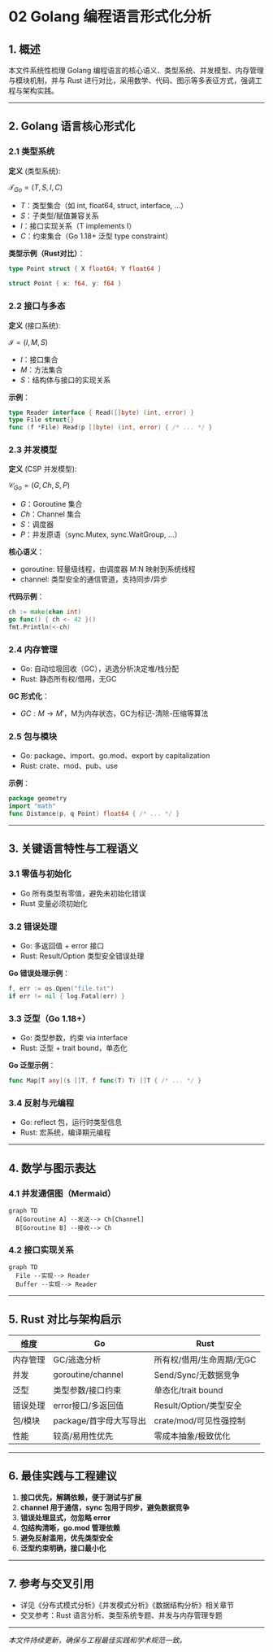 # 02 Golang 编程语言形式化分析

## 1. 概述

本文件系统性梳理 Golang 编程语言的核心语义、类型系统、并发模型、内存管理与模块机制，并与 Rust 进行对比，采用数学、代码、图示等多表征方式，强调工程与架构实践。

---

## 2. Golang 语言核心形式化

### 2.1 类型系统

**定义** (类型系统):

$\mathcal{T}_{Go} = (T, S, I, C)$

- $T$：类型集合（如 int, float64, struct, interface, ...）
- $S$：子类型/赋值兼容关系
- $I$：接口实现关系（T implements I）
- $C$：约束集合（Go 1.18+ 泛型 type constraint）

**类型示例（Rust对比）**：

```go
type Point struct { X float64; Y float64 }
```

```rust
struct Point { x: f64, y: f64 }
```

### 2.2 接口与多态

**定义** (接口系统):

$\mathcal{I} = (I, M, S)$

- $I$：接口集合
- $M$：方法集合
- $S$：结构体与接口的实现关系

**示例**：

```go
type Reader interface { Read([]byte) (int, error) }
type File struct{}
func (f *File) Read(p []byte) (int, error) { /* ... */ }
```

### 2.3 并发模型

**定义** (CSP 并发模型):

$\mathcal{C}_{Go} = (G, Ch, S, P)$

- $G$：Goroutine 集合
- $Ch$：Channel 集合
- $S$：调度器
- $P$：并发原语（sync.Mutex, sync.WaitGroup, ...）

**核心语义**：

- goroutine: 轻量级线程，由调度器 M:N 映射到系统线程
- channel: 类型安全的通信管道，支持同步/异步

**代码示例**：

```go
ch := make(chan int)
go func() { ch <- 42 }()
fmt.Println(<-ch)
```

### 2.4 内存管理

- Go: 自动垃圾回收（GC），逃逸分析决定堆/栈分配
- Rust: 静态所有权/借用，无GC

**GC 形式化**：

- $GC: M \rightarrow M'$，M为内存状态，GC为标记-清除-压缩等算法

### 2.5 包与模块

- Go: package、import、go.mod、export by capitalization
- Rust: crate、mod、pub、use

**示例**：

```go
package geometry
import "math"
func Distance(p, q Point) float64 { /* ... */ }
```

---

## 3. 关键语言特性与工程语义

### 3.1 零值与初始化

- Go 所有类型有零值，避免未初始化错误
- Rust 变量必须初始化

### 3.2 错误处理

- Go: 多返回值 + error 接口
- Rust: Result/Option 类型安全错误处理

**Go 错误处理示例**：

```go
f, err := os.Open("file.txt")
if err != nil { log.Fatal(err) }
```

### 3.3 泛型（Go 1.18+）

- Go: 类型参数，约束 via interface
- Rust: 泛型 + trait bound，单态化

**Go 泛型示例**：

```go
func Map[T any](s []T, f func(T) T) []T { /* ... */ }
```

### 3.4 反射与元编程

- Go: reflect 包，运行时类型信息
- Rust: 宏系统，编译期元编程

---

## 4. 数学与图示表达

### 4.1 并发通信图（Mermaid）

```mermaid
graph TD
  A[Goroutine A] --发送--> Ch[Channel]
  B[Goroutine B] --接收--> Ch
```

### 4.2 接口实现关系

```mermaid
graph TD
  File --实现--> Reader
  Buffer --实现--> Reader
```

---

## 5. Rust 对比与架构启示

| 维度         | Go                          | Rust                         |
|--------------|-----------------------------|------------------------------|
| 内存管理     | GC/逃逸分析                 | 所有权/借用/生命周期/无GC     |
| 并发         | goroutine/channel           | Send/Sync/无数据竞争         |
| 泛型         | 类型参数/接口约束           | 单态化/trait bound           |
| 错误处理     | error接口/多返回值          | Result/Option/类型安全       |
| 包/模块      | package/首字母大写导出      | crate/mod/可见性强控制       |
| 性能         | 较高/易用性优先             | 零成本抽象/极致优化          |

---

## 6. 最佳实践与工程建议

1. **接口优先，解耦依赖，便于测试与扩展**
2. **channel 用于通信，sync 包用于同步，避免数据竞争**
3. **错误处理显式，勿忽略 error**
4. **包结构清晰，go.mod 管理依赖**
5. **避免反射滥用，优先类型安全**
6. **泛型约束明确，接口最小化**

---

## 7. 参考与交叉引用

- 详见《分布式模式分析》《并发模式分析》《数据结构分析》相关章节
- 交叉参考：Rust 语言分析、类型系统专题、并发与内存管理专题

---

*本文件持续更新，确保与工程最佳实践和学术规范一致。*
